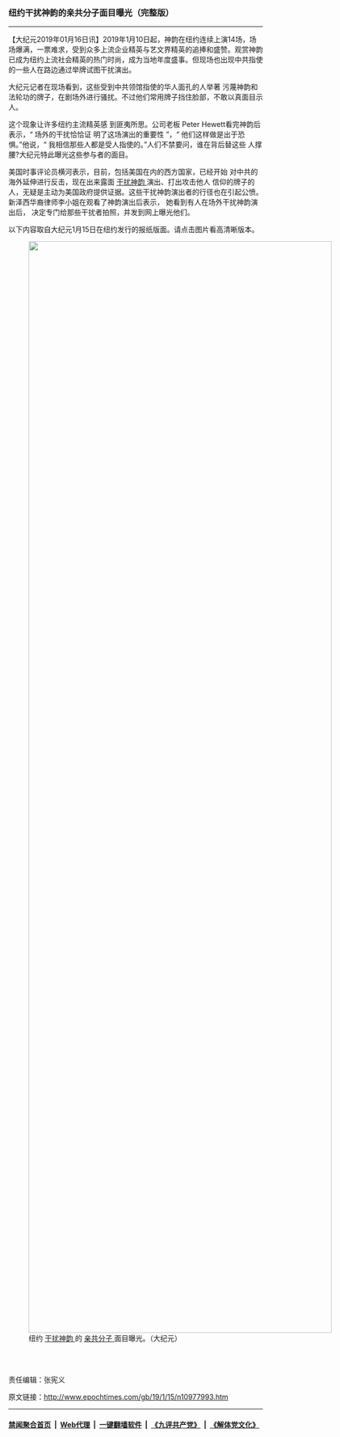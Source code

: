 ### 纽约干扰神韵的亲共分子面目曝光（完整版）
------------------------

<p>
 【大纪元2019年01月16日讯】2019年1月10日起，神韵在纽约连续上演14场，场场爆满，一票难求，受到众多上流企业精英与艺文界精英的追捧和盛赞。观赏神韵已成为纽约上流社会精英的热门时尚，成为当地年度盛事。但现场也出现中共指使的一些人在路边通过举牌试图干扰演出。
</p>
<p>
 大纪元记者在现场看到，这些受到中共领馆指使的华人面孔的人举著 污蔑神韵和法轮功的牌子，在剧场外进行骚扰。不过他们常用牌子挡住脸部，不敢以真面目示人。
</p>
<p>
 这个现象让许多纽约主流精英感 到匪夷所思。公司老板 Peter Hewett看完神韵后表示，“ 场外的干扰恰恰证 明了这场演出的重要性 ”，“ 他们这样做是出于恐惧。”他说，“ 我相信那些人都是受人指使的。”人们不禁要问，谁在背后替这些 人撑腰?大纪元特此曝光这些参与者的面目。
</p>
<p>
 美国时事评论员横河表示，目前，包括美国在内的西方国家，已经开始 对中共的海外延伸进行反击，现在出来露面
 <a href="http://www.epochtimes.com/gb/tag/%E5%B9%B2%E6%89%B0%E7%A5%9E%E9%9F%B5.html">
  干扰神韵
 </a>
 演出、打出攻击他人 信仰的牌子的人，无疑是主动为美国政府提供证据。这些干扰神韵演出者的行径也在引起公愤。新泽西华裔律师李小姐在观看了神韵演出后表示， 她看到有人在场外干扰神韵演出后， 决定专门给那些干扰者拍照，并发到网上曝光他们。
</p>
<p>
 以下内容取自大纪元1月15日在纽约发行的报纸版面。请点击图片看高清晰版本。
</p>
<figure class="wp-caption aligncenter" id="attachment_10978008" style="width: 600px">
 <a href="http://i.epochtimes.com/assets/uploads/2019/01/NY_usa_1221B_010.jpg">
  <img alt="" class=" wp-image-10978008" height="2160" src="http://i.epochtimes.com/assets/uploads/2019/01/NY_usa_1221B_010-600x2160.jpg" width="600"/>
 </a>
 <br/><figcaption class="wp-caption-text">
  纽约
  <a href="http://www.epochtimes.com/gb/tag/%E5%B9%B2%E6%89%B0%E7%A5%9E%E9%9F%B5.html">
   干扰神韵
  </a>
  的
  <a href="http://www.epochtimes.com/gb/tag/%E4%BA%B2%E5%85%B1%E5%88%86%E5%AD%90.html">
   亲共分子
  </a>
  面目曝光。（大纪元）
 </figcaption><br/>
</figure><br/>
<p>
 责任编辑：张宪义
</p>

原文链接：http://www.epochtimes.com/gb/19/1/15/n10977993.htm


------------------------
#### [禁闻聚合首页](https://github.com/gfw-breaker/banned-news/blob/master/README.md) &nbsp;|&nbsp; [Web代理](https://github.com/gfw-breaker/open-proxy/blob/master/README.md) &nbsp;|&nbsp; [一键翻墙软件](https://github.com/gfw-breaker/nogfw/blob/master/README.md) &nbsp;|&nbsp; [《九评共产党》](https://github.com/gfw-breaker/9ping.md/blob/master/README.md#九评之一评共产党是什么) &nbsp;|&nbsp; [《解体党文化》](https://github.com/gfw-breaker/jtdwh.md/blob/master/README.md#绪论)